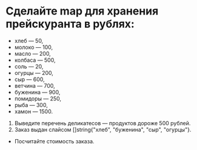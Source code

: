 # Сделайте map для хранения прейскуранта в рублях:
- хлеб — 50,
- молоко — 100,
- масло — 200,
- колбаса — 500,
- соль — 20,
- огурцы — 200,
- сыр — 600,
- ветчина — 700,
- буженина — 900,
- помидоры — 250,
- рыба — 300,
- хамон — 1500.

1. Выведите перечень деликатесов — продуктов дороже 500 рублей.
2. Заказ выдан слайсом []string{"хлеб", "буженина", "сыр", "огурцы"}. 
-  Посчитайте стоимость заказа.